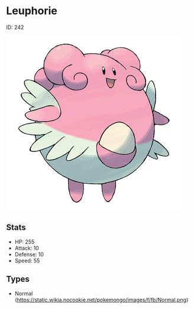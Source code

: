 # Leuphorie


ID: 242

![](https://raw.githubusercontent.com/PokeAPI/sprites/master/sprites/pokemon/other/official-artwork/242.png "Leuphorie")

## Stats


 - HP: 255
 - Attack: 10
 - Defense: 10
 - Speed: 55

## Types


 - Normal (https://static.wikia.nocookie.net/pokemongo/images/f/fb/Normal.png)

